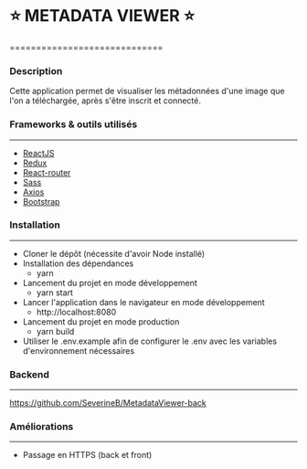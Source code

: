 :star: METADATA VIEWER :star:
=======
=============================

### Description

Cette application permet de visualiser les métadonnées d'une image que l'on a téléchargée, après s'être inscrit et connecté.


### Frameworks & outils utilisés
----------------------------------

* [ReactJS](https://fr.reactjs.org/)
* [Redux](https://redux.js.org/)
* [React-router](https://reactrouter.com/)
* [Sass](https://sass-lang.com/)
* [Axios](https://github.com/axios/axios)
* [Bootstrap](https://react-bootstrap.github.io/)

### Installation
----------------

* Cloner le dépôt (nécessite d'avoir Node installé)
* Installation des dépendances
  - yarn
* Lancement du projet en mode développement
  - yarn start
* Lancer l'application dans le navigateur en mode développement
  - http://localhost:8080
* Lancement du projet en mode production
  - yarn build
* Utiliser le .env.example afin de configurer le .env avec les variables d'environnement nécessaires

### Backend
-----------

https://github.com/SeverineB/MetadataViewer-back

### Améliorations
-----------------

* Passage en HTTPS (back et front)

